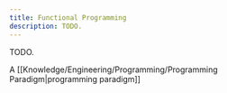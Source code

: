 ```yaml
---
title: Functional Programming
description: TODO.
---
```

TODO.

A [[Knowledge/Engineering/Programming/Programming Paradigm|programming paradigm]]
